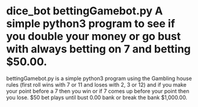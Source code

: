 # dice_bot  bettingGamebot.py A simple python3 program to see if you double your money or go bust with always betting on 7 and betting $50.00.
bettingGamebot.py is a simple python3 program using the Gambling house rules (first roll wins with 7 or 11 and loses with 2, 3 or 12) and if you make your point before a 7 then you win or if 7 comes up before your point then you lose.  $50 bet plays until bust 0.00 bank or break the bank $1,000.00.
